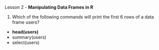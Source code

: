 Lesson 2 - **Manipulating Data Frames in R**
1.	Which of the following commands will print the first 6 rows of a data frame users?
-	**head(users)**
-	summary(users)
-	select(users)
